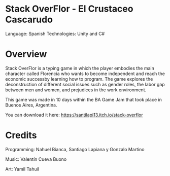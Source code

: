 # Stack OverFlor - El Crustaceo Cascarudo

Language: Spanish
Technologies: Unity and C#

# Overview

Stack OverFlor is a typing game in which the player embodies the main character called Florencia who wants to become independent and reach the economic successby learning how to program.
The game explores the deconstruction of different social issues such as gender roles, the labor gap between men and women, and prejudices in the work environment.

This game was made in 10 days within the BA Game Jam that took place in Buenos Aires, Argentina.

You can download it here: https://santilapi13.itch.io/stack-overflor

# Credits

Programming: Nahuel Bianca, Santiago Lapiana y Gonzalo Martino

Music: Valentín Cueva Buono

Art: Yamil Tahuil
